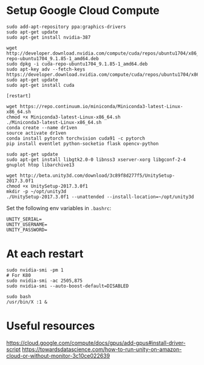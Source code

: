 # Setup Google Cloud Compute

```
sudo add-apt-repository ppa:graphics-drivers
sudo apt-get update
sudo apt-get install nvidia-387

wget http://developer.download.nvidia.com/compute/cuda/repos/ubuntu1704/x86_64/cuda-repo-ubuntu1704_9.1.85-1_amd64.deb
sudo dpkg -i cuda-repo-ubuntu1704_9.1.85-1_amd64.deb                            
sudo apt-key adv --fetch-keys https://developer.download.nvidia.com/compute/cuda/repos/ubuntu1704/x86_64/7fa2af80.pub
sudo apt-get update                                                             
sudo apt-get install cuda 

[restart]

wget https://repo.continuum.io/miniconda/Miniconda3-latest-Linux-x86_64.sh
chmod +x Miniconda3-latest-Linux-x86_64.sh
./Miniconda3-latest-Linux-x86_64.sh
conda create --name dr1ven
source activate dr1ven
conda install pytorch torchvision cuda91 -c pytorch
pip install eventlet python-socketio flask opencv-python

sudo apt-get update
sudo apt-get install libgtk2.0-0 libnss3 xserver-xorg libgconf-2-4 gnuplot htop libarchive13

wget http://beta.unity3d.com/download/3c89f8d277f5/UnitySetup-2017.3.0f1
chmod +x UnitySetup-2017.3.0f1
mkdir -p ~/opt/unity3d
./UnitySetup-2017.3.0f1 --unattended --install-location=~/opt/unity3d
```

Set the following env variables in `.bashrc`:
```
UNITY_SERIAL=
UNITY_USERNAME=
UNITY_PASSWORD=
```


# At each restart

```
sudo nvidia-smi -pm 1
# For K80
sudo nvidia-smi -ac 2505,875
sudo nvidia-smi --auto-boost-default=DISABLED

sudo bash
/usr/bin/X :1 &
```

# Useful resources

https://cloud.google.com/compute/docs/gpus/add-gpus#install-driver-script
https://towardsdatascience.com/how-to-run-unity-on-amazon-cloud-or-without-monitor-3c10ce022639

